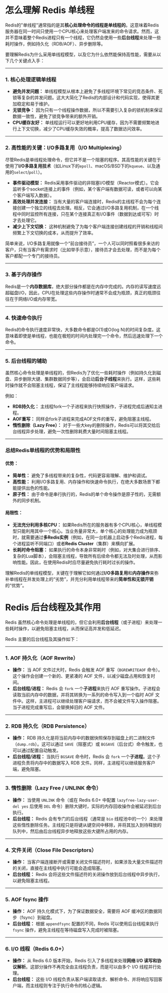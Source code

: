 # 怎么理解 Redis 单线程

Redis的"单线程"通常指的是其**核心处理命令的线程是单线程的**。这意味着Redis服务器在同一时间只使用一个CPU核心来处理客户端发来的命令请求。然而，这并不意味着整个Redis进程只有一个线程，它仍然会使用一些**后台线程**来处理一些耗时操作，例如持久化（RDB/AOF）、异步删除等。

要理解Redis为什么采用单线程模型，以及它为什么依然能保持高性能，需要从以下几个关键点入手：

---

### 1. 核心处理逻辑单线程

* **避免并发问题：** 单线程模型从根本上避免了多线程环境下常见的竞态条件、死锁等复杂的并发问题。这大大简化了Redis的内部设计和代码实现，使得其更加稳定和易于维护。
* **无锁竞争：** 因为只有一个线程操作数据，所以不需要引入复杂的锁机制来保证数据一致性，避免了锁竞争带来的额外开销。
* **CPU缓存友好：** 单线程运行可以更好地利用CPU缓存，因为不需要频繁地进行上下文切换，减少了CPU缓存失效的概率，提高了数据访问效率。

---

### 2. 高性能的关键：I/O多路复用（I/O Multiplexing）

尽管Redis是单线程处理命令，但它并不是一个阻塞的程序。其高性能的关键在于使用了**I/O多路复用技术**（如Linux下的`epoll`、macOS/BSD下的`kqueue`、以及通用的`select`/`poll`）。

* **事件驱动模型：** Redis采用事件驱动的非阻塞I/O模型（Reactor模式）。它会监听多个socket连接上的事件（例如，某个客户端有数据可读，或者可以向某个客户端写入数据）。
* **高效处理并发连接：** 当有大量的客户端连接时，Redis的主线程不会为每个连接创建一个独立的线程去处理。相反，它会通过I/O多路复用机制，在一个线程中同时监控所有连接，只在某个连接真正有I/O事件（数据到达或可写）时才去处理它。
* **减少上下文切换：** 这种机制避免了为每个客户端连接创建线程的开销和线程间频繁上下文切换的成本，从而提升了效率。

简单来说，I/O多路复用就像一个“前台接待员”，一个人可以同时照看很多来访的客户，只有当客户有需求时（比如举手示意），接待员才会去处理，而不是为每个客户都配一个专门的接待员。

---

### 3. 基于内存操作

Redis是一个**内存数据库**，绝大部分操作都是在内存中完成的。内存的读写速度远超磁盘I/O，因此，CPU在处理这些内存操作时通常不会成为瓶颈，真正的瓶颈往往在于网络I/O或内存带宽。

---

### 4. 快速命令执行

Redis的命令执行速度非常快，大多数命令都是O(1)或O(log N)的时间复杂度。这意味着即使是单线程，也能在极短的时间内处理完一个命令，然后迅速处理下一个命令。

---

### 5. 后台线程的辅助

虽然核心命令处理是单线程的，但Redis为了优化一些耗时操作（例如持久化到磁盘、异步删除大键、集群数据同步等），会启动**后台子线程**来执行。这样，这些耗时操作就不会阻塞主线程，保证了主线程能够持续响应客户端请求。

例如：
* **RDB持久化：** 主线程fork一个子进程来执行快照操作，子进程完成后通知主进程。
* **AOF重写：** 同样会fork子进程来完成AOF文件的重写，避免阻塞主线程。
* **惰性删除（Lazy Free）：** 对于一些大key的删除操作，Redis可以将其交给后台线程异步处理，避免一次性删除耗费大量时间阻塞主线程。

---

### 总结Redis单线程的优势和局限性

#### 优势：
* **简单性：** 避免了多线程带来的复杂性，代码更容易理解、维护和调试。
* **高性能：** 利用I/O多路复用、内存操作和快速命令执行，在绝大多数场景下都能提供出色的性能。
* **原子性：** 由于命令是串行执行的，Redis的单个命令操作是原子性的，无需额外的同步机制。

#### 局限性：
* **无法充分利用多核CPU：** 如果Redis所在的服务器有多个CPU核心，单线程模型只能利用其中一个核心。当业务量非常大，单个核心的处理能力成为瓶颈时，就需要通过**多Redis实例**（例如，在同一台机器上启动多个Redis进程，每个进程监听不同端口）或者**Redis Cluster**（集群）来横向扩展。
* **长耗时命令阻塞：** 如果执行的命令本身非常耗时（例如，对大集合进行排序、复杂的Lua脚本），会阻塞主线程，导致所有后续命令都无法及时处理，从而影响性能。因此，在使用Redis时应尽量避免执行耗时过长的操作。

理解Redis的单线程模型，关键在于理解它如何通过**I/O多路复用**和**内存操作**来弥补单线程在并发处理上的“劣势”，并充分利用单线程带来的**简单性和无锁开销**的“优势”。



# Redis 后台线程及其作用

Redis 虽然核心命令处理是单线程的，但它会利用**后台线程**（或子进程）来处理一些耗时操作，以避免阻塞主线程，从而保证高并发和低延迟。

Redis 主要的后台线程及其操作如下：

---

### 1. AOF 持久化（AOF Rewrite）

* **操作：** 当 AOF 文件过大时，Redis 会触发 AOF 重写（`BGREWRITEAOF` 命令）。这个操作会创建一个新的、更紧凑的 AOF 文件，以减少磁盘占用和恢复时间。
* **后台线程/进程：** Redis 会 `fork` 一个**子进程**来执行 AOF 重写操作。子进程会读取当前内存中的数据，并将其转换为一系列的命令写入到一个临时 AOF 文件中。这样，主进程可以继续处理客户端请求，而不会被文件写入操作阻塞。当子进程完成重写后，会替换掉旧的 AOF 文件。

---

### 2. RDB 持久化（RDB Persistence）

* **操作：** RDB 持久化是将当前内存中的数据快照保存到磁盘上的二进制文件（`dump.rdb`）。这可以通过 `SAVE`（阻塞式）或 `BGSAVE`（后台式）命令触发，也可以通过配置自动触发。
* **后台线程/进程：** 当执行 `BGSAVE` 命令时，Redis 会 `fork` 一个**子进程**。这个子进程负责将内存中的数据写入 RDB 文件。同样，主进程可以继续服务客户端，避免阻塞。

---

### 3. 惰性删除（Lazy Free / UNLINK 命令）

* **操作：** 当使用 `UNLINK` 命令（或在 Redis 6.0+ 中配置 `lazyfree-lazy-user-del yes` 后使用 `DEL` 命令）删除大键时，实际的内存回收操作会被延迟到后台执行。
* **后台线程：** Redis 会有专门的后台线程（通常是 `bio` 线程池中的一个）来处理这些惰性删除任务。主线程只是将键从键空间中移除，并将其加入到待释放的队列中，然后由后台线程异步地释放这些大键所占用的内存。

---

### 4. 文件关闭（Close File Descriptors）

* **操作：** 当客户端连接断开或需要关闭文件描述符时，如果涉及大量文件描述符的关闭，直接在主线程中执行可能会造成阻塞。
* **后台线程：** Redis 会将这些文件描述符的关闭操作放到后台线程中异步执行，以避免阻塞主线程。

---

### 5. AOF fsync 操作

* **操作：** AOF 持久化模式下，为了保证数据安全，需要将 AOF 缓冲区的数据同步（fsync）到磁盘。
* **后台线程：** 根据 `appendfsync` 配置的不同，Redis 可以使用后台线程来执行 `fsync` 操作，避免主线程在等待磁盘写入完成时被阻塞。

---

### 6. I/O 线程（Redis 6.0+）

* **操作：** 从 Redis 6.0 版本开始，Redis 引入了多线程来处理**网络 I/O 读写和协议解析**。这部分操作不再完全由主线程负责，而是可以由多个 I/O 线程并行处理。
* **后台线程：** 这些 I/O 线程负责从客户端读取请求、解析命令、并将响应写回客户端，而主线程则专注于执行命令的核心逻辑。